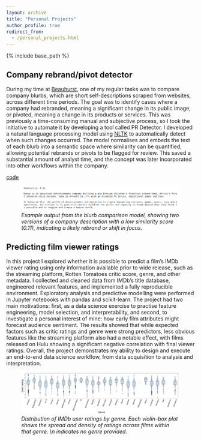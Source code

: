 ```yaml
---
layout: archive
title: "Personal Projects"
author_profile: true
redirect_from:
  - /personal_projects.html
---
```



{% include base_path %}


## Company rebrand/pivot detector
During my time at [Beauhurst](https://www.beauhurst.com/), one of my regular tasks was to compare company blurbs, which are short self-descriptions scraped from websites, across different time periods. The goal was to identify cases where a company had rebranded, meaning a significant change in its public image, or pivoted, meaning a change in its products or services. This was previously a time-consuming manual and subjective process, so I took the initiative to automate it by developing a tool called PR Detector. I developed a natural language processing model using [NLTK](https://www.nltk.org/) to automatically detect when such changes occurred. The model normalises and embeds the text of each blurb into a semantic space where similarity can be quantified, allowing potential rebrands or pivots to be flagged for review. This saved a substantial amount of analyst time, and the concept was later incorporated into other workflows within the company.

[code](https://github.com/dominicjbroadbent/pr_detector)

<figure>
  <img src="/images/pivot.png" 
       alt="Text before an after pivot in services." 
       style="max-width:100%; height:auto;">
  <figcaption>
    <em>Example output from the blurb comparison model, showing two versions of a company description with a low similarity score (0.11), indicating a likely rebrand or shift in focus.</em>
  </figcaption>
</figure>

## Predicting film viewer ratings
In this project I explored whether it is possible to predict a film’s IMDb viewer rating using only information available prior to wide release, such as the streaming platform, Rotten Tomatoes critic score, genre, and other metadata. I collected and cleaned data from IMDb’s title database, engineered relevant features, and implemented a fully reproducible environment. Exploratory analysis and predictive modelling were performed in Jupyter notebooks with pandas and scikit-learn. The project had two main motivations: first, as a data science exercise to practise feature engineering, model selection, and interpretability, and second, to investigate a personal interest of mine: how early film attributes might forecast audience sentiment. The results showed that while expected factors such as critic ratings and genre were strong predictors, less obvious features like the streaming platform also had a notable effect, with films released on Hulu showing a significant negative correlation with final viewer ratings. Overall, the project demonstrates my ability to design and execute an end-to-end data science workflow, from data acquisition to analysis and interpretation.

<figure>
  <img src="/images/genre.png" 
       alt="Effect of genre on film viewer ratings.." 
       style="max-width:100%; height:auto;">
  <figcaption>
    <em>Distribution of IMDb user ratings by genre. Each violin–box plot shows the spread and density of ratings across films within that genre. \n indicates no genre provided. </em>
  </figcaption>
</figure>
